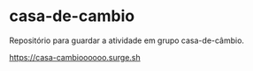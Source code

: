 # casa-de-cambio
Repositório para guardar a atividade em grupo casa-de-câmbio.

https://casa-cambioooooo.surge.sh
